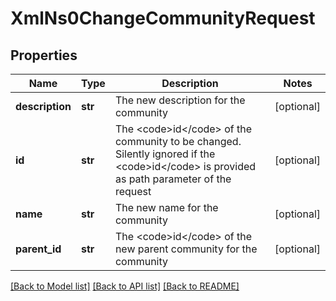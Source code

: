 # XmlNs0ChangeCommunityRequest

## Properties
Name | Type | Description | Notes
------------ | ------------- | ------------- | -------------
**description** | **str** | The new description for the community | [optional] 
**id** | **str** | The &lt;code&gt;id&lt;/code&gt; of the community to be changed. Silently ignored if the &lt;code&gt;id&lt;/code&gt; is provided as path parameter of the request | [optional] 
**name** | **str** | The new name for the community | [optional] 
**parent_id** | **str** | The &lt;code&gt;id&lt;/code&gt; of the new parent community for the community | [optional] 

[[Back to Model list]](../README.md#documentation-for-models) [[Back to API list]](../README.md#documentation-for-api-endpoints) [[Back to README]](../README.md)


